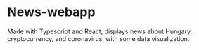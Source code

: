 # News-webapp
Made with Typescript and React, displays news about Hungary, cryptocurrency, and coronavirus, with some data visualization.
